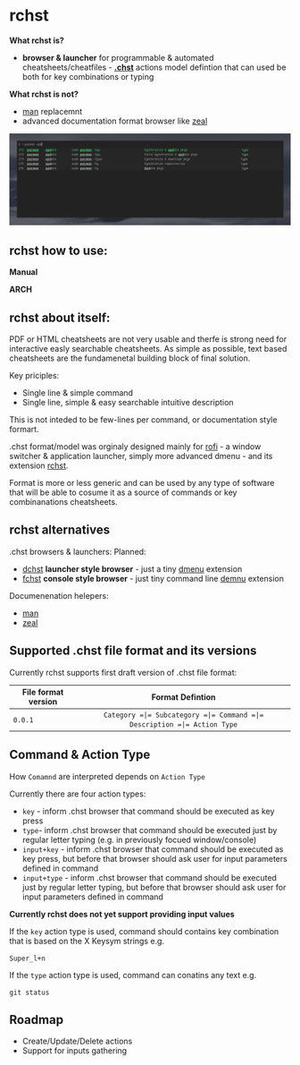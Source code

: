rchst
======

__What rchst is?__
 * __browser & launcher__ for programmable & automated cheatsheets/cheatfiles - __[.chst](https://github.com/hicolour/.chst)__ actions model defintion that can used be both for key combinations or typing


__What rchst is not?__
* [man](http://www.linfo.org/man.html) replacemnt
* advanced documentation format browser like [zeal](https://github.com/zealdocs/zeal)


![Sample](images/sample.png)



rchst how to use:
-----------------

__Manual__

__ARCH__



rchst about itself:
-----------------

PDF or HTML cheatsheets are not very usable and therfe is strong need for interactive easly searchable cheatsheets.
As simple as possible, text based cheatsheets are the fundamenetal building block of final solution.

Key priciples:
 - Single line & simple command
 - Single line, simple & easy searchable intuitive description

This is not inteded to be few-lines per command, or documentation style formart.

.chst format/model was orginaly designed mainly for [rofi](https://github.com/DaveDavenport/rofi) - a window switcher & application launcher, simply more advanced dmenu -  and its extension [rchst](https://github.com/hicolour/rchst).

Format is more or less generic and can be used by any type of software that will be able to cosume it as a source of commands or key combinanations cheatsheets.

rchst alternatives
-----------------
.chst browsers & launchers:
Planned:
- [dchst](https://github.com/hicolour/dchst) __launcher style browser__ - just a tiny [dmenu](https://github.com/DaveDavenport/rofi) extension
- [fchst](https://github.com/hicolour/fchst) __console style browser__ - just tiny command line [demnu](https://tools.suckless.org/dmenu/) extension


Documenenation helepers:
- [man](http://www.linfo.org/man.html)
- [zeal](https://github.com/zealdocs/zeal)


Supported .chst file format and its versions
--------

Currently rchst supports first draft version of .chst file format:


| File format version              | Format Defintion                                                           |
| -------------------------------- |:-------------------------------------------------------------------------:|
| `0.0.1`                          | ```Category =\|= Subcategory =\|= Command =\|= Description =\|= Action Type```|


Command & Action Type
-----------------
How ```Comamnd``` are interpreted depends on ```Action Type```  

Currently there are four action types:

 - ```key``` - inform .chst browser that command should be executed as key press  
 - ```type```- inform .chst browser that command should be executed just by regular letter typing (e.g. in previously focued window/console)
 - ```input+key``` - inform .chst browser that command should be executed as key press, but before that browser should ask user for input parameters defined in command
 - ```input+type``` - inform .chst browser that command should be executed just by regular letter typing, but before that browser should ask user for input parameters defined in command   

__Currently rchst does not yet support providing input values__



If the ```key``` action type is used, command should contains key combination that is based on the X Keysym strings e.g.
```
Super_l+n

```


If the ```type``` action type is used, command can conatins any text e.g.
```
git status
```

Roadmap
-----------------
- Create/Update/Delete actions
- Support for inputs gathering
